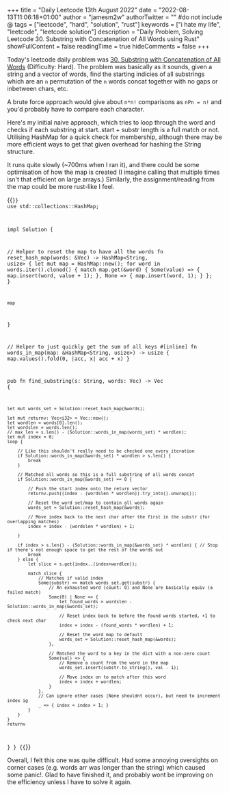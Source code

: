 +++
title = "Daily Leetcode 13th August 2022"
date = "2022-08-13T11:06:18+01:00"
author = "jamesm2w"
authorTwitter = "" #do not include @
tags = ["leetcode", "hard", "solution", "rust"]
keywords = ["i hate my life", "leetcode", "leetcode solution"]
description = "Daily Problem, Solving Leetcode 30. Substring with Concatenation of All Words using Rust"
showFullContent = false
readingTime = true
hideComments = false
+++

Today's leetcode daily problem was [30. Substring with Concatenation of All Words](https://leetcode.com/problems/substring-with-concatenation-of-all-words/) (Difficulty: Hard). The problem was basically as it sounds, given a string and a vector of words, find the starting indicies of all substrings which are an `n` permutation of the `n` words concat together with no gaps or inbetween chars, etc.

A brute force approach would give about `n*n!` comparisons as `nPn = n!` and you'd probably have to compare each character.

Here's my initial naive approach, which tries to loop through the word and checks if each substring at start..start + substr length is a full match or not. Utilising HashMap for a quick check for membership, although there may be more efficient ways to get that given overhead for hashing the String structure. 

It runs quite slowly (~700ms when I ran it), and there could be some optimisation of how the map is created (I imagine calling that multiple times isn't that efficient on large arrays.) Similarly, the assignment/reading from the map could be more rust-like I feel.

{{<code language="rust" title="Substring with Concatenation of All Words">}}
use std::collections::HashMap;

impl Solution {

// Helper to reset the map to have all the words
fn reset_hash_map(words: &Vec<String>) -> HashMap<String, usize> {
    let mut map = HashMap::new();
    for word in words.iter().cloned() {
        match map.get(&word) {
            Some(value) => { map.insert(word, value + 1); },
            None => { map.insert(word, 1); }
        };
    }
    
    map
}

// Helper to just quickly get the sum of all keys
#[inline]
fn words_in_map(map: &HashMap<String, usize>) -> usize {
    map.values().fold(0, |acc, x| acc + x)
}

pub fn find_substring(s: String, words: Vec<String>) -> Vec<i32> {

    let mut words_set = Solution::reset_hash_map(&words);

    let mut returnv: Vec<i32> = Vec::new();
    let wordlen = words[0].len();
    let wordslen = words.len();
    // max_len = s.len() - (Solution::words_in_map(words_set) * wordlen); 
    let mut index = 0;
    loop {
        
        // Like this shouldn't really need to be checked one every iteration
        if Solution::words_in_map(&words_set) * wordlen > s.len() {
            break
        }
        
        // Matched all words so this is a full substring of all words concat
        if Solution::words_in_map(&words_set) == 0 {
            
            // Push the start index onto the return vector
            returnv.push((index - (wordslen * wordlen)).try_into().unwrap());

            // Reset the word set/map to contain all words again
            words_set = Solution::reset_hash_map(&words);

            // Move index back to the next char after the first in the substr (for overlapping matches)
            index = index - (wordslen * wordlen) + 1;

        }
        
        if index > s.len() - (Solution::words_in_map(&words_set) * wordlen) { // Stop if there's not enough space to get the rest of the words out
            break
        } else {
            let slice = s.get(index..(index+wordlen));
            
            match slice {
                // Matches if valid index
                Some(substr) => match words_set.get(substr) {
                    // An exhausted word (count: 0) and None are basically equiv (a failed match)
                    Some(0) | None => {
                        let found_words = wordslen - Solution::words_in_map(&words_set);
                        
                        // Reset index back to before the found words started, +1 to check next char
                        index = index - (found_words * wordlen) + 1;

                        // Reset the word map to default 
                        words_set = Solution::reset_hash_map(&words);
                    },

                    // Matched the word to a key in the dict with a non-zero count
                    Some(val) => {
                        // Remove a count from the word in the map
                        words_set.insert(substr.to_string(), val - 1);
                        
                        // Move index on to match after this word
                        index = index + wordlen;
                    }
                },
                // Can ignore other cases (None shouldnt occur), but need to increment index ig
                _ => { index = index + 1; }
            }
        }
    }
    returnv
}
}
{{</code>}}

Overall, I felt this one was quite difficult. Had some annoying oversights on corner cases (e.g. words arr was longer than the string) which caused some panic!. Glad to have finished it, and probably wont be improving on the efficiency unless I have to solve it again.